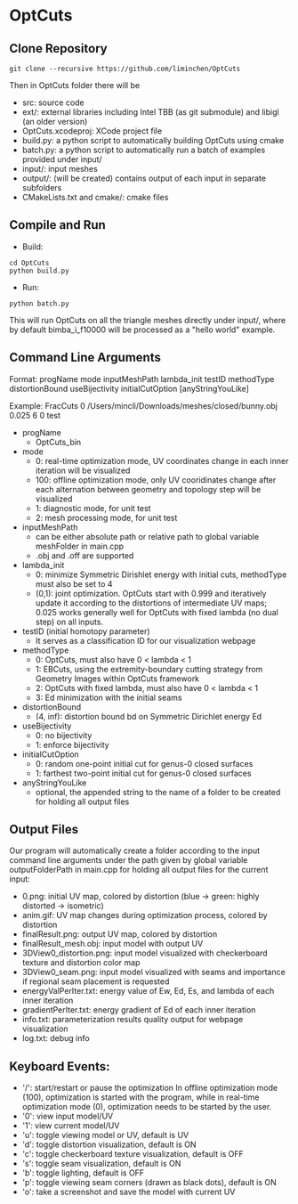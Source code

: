 # OptCuts
## Clone Repository
```
git clone --recursive https://github.com/liminchen/OptCuts
```
Then in OptCuts folder there will be
* src: source code
* ext/: external libraries including Intel TBB (as git submodule) and libigl (an older version)
* OptCuts.xcodeproj: XCode project file
* build.py: a python script to automatically building OptCuts using cmake
* batch.py: a python script to automatically run a batch of examples provided under input/
* input/: input meshes
* output/: (will be created) contains output of each input in separate subfolders
* CMakeLists.txt and cmake/: cmake files

## Compile and Run
* Build:
```
cd OptCuts
python build.py
```
* Run:
```
python batch.py
```
This will run OptCuts on all the triangle meshes directly under input/, where by default bimba_i_f10000 will be processed as a "hello world" example.

## Command Line Arguments
Format: progName mode inputMeshPath lambda_init testID methodType distortionBound useBijectivity initialCutOption [anyStringYouLike]

Example: FracCuts 0 /Users/mincli/Downloads/meshes/closed/bunny.obj 0.025 6 0 test
* progName
  * OptCuts_bin
* mode
  * 0: real-time optimization mode, UV coordinates change in each inner iteration will be visualized
  * 100: offline optimization mode, only UV cooridinates change after each alternation between geometry and topology step will be visualized
  * 1: diagnostic mode, for unit test
  * 2: mesh processing mode, for unit test
* inputMeshPath
  * can be either absolute path or relative path to global variable meshFolder in main.cpp
  * .obj and .off are supported
* lambda_init
  * 0: minimize Symmetric Dirishlet energy with initial cuts, methodType must also be set to 4
  * (0,1): joint optimization. OptCuts start with 0.999 and iteratively update it according to the distortions of intermediate UV maps; 0.025 works generally well for OptCuts with fixed lambda (no dual step) on all inputs.
* testID (initial homotopy parameter)
  * It serves as a classification ID for our visualization webpage
* methodType
  * 0: OptCuts, must also have 0 < lambda < 1
  * 1: EBCuts, using the extremity-boundary cutting strategy from Geometry Images within OptCuts framework
  * 2: OptCuts with fixed lambda, must also have 0 < lambda < 1
  * 3: Ed minimization with the initial seams
* distortionBound
  * (4, inf): distortion bound bd on Symmetric Dirichlet energy Ed
* useBijectivity
  * 0: no bijectivity
  * 1: enforce bijectivity
* initialCutOption
  * 0: random one-point initial cut for genus-0 closed surfaces
  * 1: farthest two-point initial cut for genus-0 closed surfaces
* anyStringYouLike
  * optional, the appended string to the name of a folder to be created for holding all output files

## Output Files
Our program will automatically create a folder according to the input command line arguments under the path given by 
global variable outputFolderPath in main.cpp for holding all output files for the current input:
* 0.png: initial UV map, colored by distortion (blue -> green: highly distorted -> isometric)
* anim.gif: UV map changes during optimization process, colored by distortion
* finalResult.png: output UV map, colored by distortion
* finalResult_mesh.obj: input model with output UV
* 3DView0_distortion.png: input model visualized with checkerboard texture and distortion color map
* 3DView0_seam.png: input model visualized with seams and importance if regional seam placement is requested
* energyValPerIter.txt: energy value of Ew, Ed, Es, and lambda of each inner iteration
* gradientPerIter.txt: energy gradient of Ed of each inner iteration
* info.txt: parameterization results quality output for webpage visualization
* log.txt: debug info

## Keyboard Events:
* '/': start/restart or pause the optimization
In offline optimization mode (100), optimization is started with the program, 
while in real-time optimization mode (0), optimization needs to be started by the user.
* '0': view input model/UV
* '1': view current model/UV
* 'u': toggle viewing model or UV, default is UV
* 'd': toggle distortion visualization, default is ON
* 'c': toggle checkerboard texture visualization, default is OFF
* 's': toggle seam visualization, default is ON
* 'b': toggle lighting, default is OFF
* 'p': toggle viewing seam corners (drawn as black dots), default is ON
* 'o': take a screenshot and save the model with current UV
